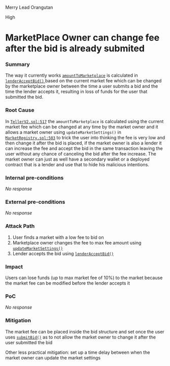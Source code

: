 Merry Lead Orangutan

High

# MarketPlace Owner can change fee after the bid is already submited

### Summary

The way it currently works [`amountToMarketplace`](https://github.com/sherlock-audit/2024-11-teller-finance-update/blob/0c8535728f97d37a4052d2a25909d28db886a422/teller-protocol-v2-audit-2024/packages/contracts/contracts/TellerV2.sol#L517C1-L517C17) is calculated in [`lenderAcceptBid()` ](https://github.com/sherlock-audit/2024-11-teller-finance-update/blob/0c8535728f97d37a4052d2a25909d28db886a422/teller-protocol-v2-audit-2024/packages/contracts/contracts/TellerV2.sol#L473) based on the current market fee which can be changed by the marketplace owner between the time a user submits a bid and the time the lender accepts it, resulting in loss of funds for the user that submitted the bid.

### Root Cause

In [`TellerV2.sol:517`](https://github.com/sherlock-audit/2024-11-teller-finance-update/blob/0c8535728f97d37a4052d2a25909d28db886a422/teller-protocol-v2-audit-2024/packages/contracts/contracts/TellerV2.sol#L517) the `amountToMarketplace` is calculated using the current market fee which can be changed at any time by the market owner and it allows a market owner using `updateMarketSettings()` in [`MarketRegistry.sol:503`](https://github.com/sherlock-audit/2024-11-teller-finance-update/blob/0c8535728f97d37a4052d2a25909d28db886a422/teller-protocol-v2-audit-2024/packages/contracts/contracts/MarketRegistry.sol#L503C14-L503C34) to trick the user into thinking the fee is very low and then change it after the bid is placed, if the market owner is also a lender it can increase the fee and accept the bid in the same transaction leaving the user without any chance of canceling the bid after the fee increase. The market owner can just as well have a secondary wallet or a deployed contract that is a lender and use that to hide his malicious intentions.

### Internal pre-conditions

_No response_

### External pre-conditions

_No response_

### Attack Path

1. User finds a market with a low fee to bid on
2. Marketplace owner changes the fee to max fee amount using [`updateMarketSettings()`](https://github.com/sherlock-audit/2024-11-teller-finance-update/blob/0c8535728f97d37a4052d2a25909d28db886a422/teller-protocol-v2-audit-2024/packages/contracts/contracts/MarketRegistry.sol#L503C14-L503C34)
3. Lender accepts the bid using [`lenderAcceptBid()`](https://github.com/sherlock-audit/2024-11-teller-finance-update/blob/0c8535728f97d37a4052d2a25909d28db886a422/teller-protocol-v2-audit-2024/packages/contracts/contracts/TellerV2.sol#L473)

### Impact

Users can lose funds (up to max market fee of 10%) to the market because the market fee can be modified before the lender accepts it

### PoC

_No response_

### Mitigation

The market fee can be placed inside the bid structure and set once the user uses [`submitBid()`](https://github.com/sherlock-audit/2024-11-teller-finance-update/blob/0c8535728f97d37a4052d2a25909d28db886a422/teller-protocol-v2-audit-2024/packages/contracts/contracts/TellerV2.sol#L275) as to not allow the market owner to change it after the user submitted the bid

Other less practical mitigation: set up a time delay between when the market owner can update the market settings
